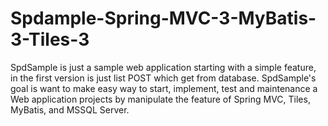 Spdample-Spring-MVC-3-MyBatis-3-Tiles-3
=======================================

SpdSample is just a sample web application starting with a simple feature, in the first version is just list POST which get from database. SpdSample's goal is want to make easy way to start, implement, test and maintenance a Web application projects by manipulate the feature of Spring MVC, Tiles, MyBatis, and MSSQL Server.
